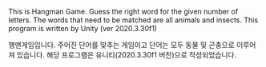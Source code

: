 This is Hangman Game.
Guess the right word for the given number of letters.
The words that need to be matched are all animals and insects.
This program is written by Unity (ver 2020.3.30f1)

행맨게임입니다.
주어진 단어를 맞추는 게임이고 단어는 모두 동물 및 곤충으로 이루어져 있습니다.
해당 프로그램은 유니티(2020.3.30f1 버전)으로 작성되었습니다.
